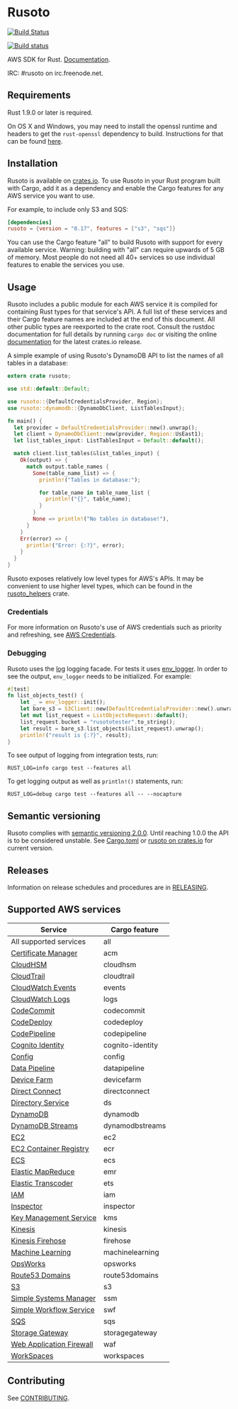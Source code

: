 # Rusoto

[![Build Status](https://travis-ci.org/rusoto/rusoto.svg?branch=master)](https://travis-ci.org/rusoto/rusoto)

[![Build status](https://ci.appveyor.com/api/projects/status/o83ruaeu7xft0ru5/branch/master?svg=true)](https://ci.appveyor.com/project/matthewkmayer/rusoto/branch/master)

AWS SDK for Rust. [Documentation](https://rusoto.github.io/rusoto/rusoto/index.html).

IRC: #rusoto on irc.freenode.net.

## Requirements

Rust 1.9.0 or later is required.

On OS X and Windows, you may need to install the openssl runtime and headers to get the `rust-openssl` dependency to build. Instructions for that can be found [here](https://github.com/sfackler/rust-openssl#building).

## Installation

Rusoto is available on [crates.io](https://crates.io/crates/rusoto).
To use Rusoto in your Rust program built with Cargo, add it as a dependency and enable the Cargo features for any AWS service you want to use.

For example, to include only S3 and SQS:

``` toml
[dependencies]
rusoto = {version = "0.17", features = ["s3", "sqs"]}
```

You can use the Cargo feature "all" to build Rusoto with support for every available service. Warning: building with "all" can require upwards of 5 GB of memory. Most people do not need all 40+ services so use individual features to enable the services you use.

## Usage

Rusoto includes a public module for each AWS service it is compiled for containing Rust types for that service's API.
A full list of these services and their Cargo feature names are included at the end of this document.
All other public types are reexported to the crate root.
Consult the rustdoc documentation for full details by running `cargo doc` or visiting the online [documentation](https://rusoto.github.io/rusoto/rusoto/index.html) for the latest crates.io release.

A simple example of using Rusoto's DynamoDB API to list the names of all tables in a database:

```rust
extern crate rusoto;

use std::default::Default;

use rusoto::{DefaultCredentialsProvider, Region};
use rusoto::dynamodb::{DynamoDbClient, ListTablesInput};

fn main() {
  let provider = DefaultCredentialsProvider::new().unwrap();
  let client = DynamoDbClient::new(provider, Region::UsEast1);
  let list_tables_input: ListTablesInput = Default::default();

  match client.list_tables(&list_tables_input) {
    Ok(output) => {
      match output.table_names {
        Some(table_name_list) => {
          println!("Tables in database:");

          for table_name in table_name_list {
            println!("{}", table_name);
          }
        }
        None => println!("No tables in database!"),
      }
    }
    Err(error) => {
      println!("Error: {:?}", error);
    }
  }
}
```

Rusoto exposes relatively low level types for AWS's APIs.
It may be convenient to use higher level types, which can be found in the [rusoto_helpers](helpers) crate.

### Credentials

For more information on Rusoto's use of AWS credentials such as priority and refreshing, see [AWS Credentials](AWS-CREDENTIALS.md).

### Debugging

Rusoto uses the [log](https://crates.io/crates/log/) logging facade.
For tests it uses [env_logger](https://crates.io/crates/env_logger/).  In order to see the output,
`env_logger` needs to be initialized.  For example:

```rust
#[test]
fn list_objects_test() {
    let _ = env_logger::init();
    let bare_s3 = S3Client::new(DefaultCredentialsProvider::new().unwrap(), Region::UsWest2);
    let mut list_request = ListObjectsRequest::default();
    list_request.bucket = "rusototester".to_string();
    let result = bare_s3.list_objects(&list_request).unwrap();
    println!("result is {:?}", result);
}
```

To see output of logging from integration tests, run:

`RUST_LOG=info cargo test --features all`

To get logging output as well as `println!()` statements, run:

`RUST_LOG=debug cargo test --features all -- --nocapture`

## Semantic versioning

Rusoto complies with [semantic versioning 2.0.0](http://semver.org/).
Until reaching 1.0.0 the API is to be considered unstable.
See [Cargo.toml](Cargo.toml) or [rusoto on crates.io](https://crates.io/crates/rusoto) for current version.

## Releases

Information on release schedules and procedures are in [RELEASING](RELEASING.md).

## Supported AWS services

Service | Cargo feature
--------|--------------
All supported services | all
[Certificate Manager](https://aws.amazon.com/certificate-manager/) | acm
[CloudHSM](https://aws.amazon.com/cloudhsm/) | cloudhsm
[CloudTrail](https://aws.amazon.com/cloudtrail/) | cloudtrail
[CloudWatch Events](http://docs.aws.amazon.com/AmazonCloudWatch/latest/DeveloperGuide/WhatIsCloudWatchEvents.html) | events
[CloudWatch Logs](http://docs.aws.amazon.com/AmazonCloudWatch/latest/DeveloperGuide/CWL_GettingStarted.html) | logs
[CodeCommit](https://aws.amazon.com/codecommit/) | codecommit
[CodeDeploy](https://aws.amazon.com/codedeploy/) | codedeploy
[CodePipeline](https://aws.amazon.com/codepipeline/) | codepipeline
[Cognito Identity](http://docs.aws.amazon.com/cognito/latest/developerguide/cognito-identity.html) | cognito-identity
[Config](https://aws.amazon.com/config/) | config
[Data Pipeline](https://aws.amazon.com/datapipeline/) | datapipeline
[Device Farm](https://aws.amazon.com/device-farm/) | devicefarm
[Direct Connect](https://aws.amazon.com/directconnect/) | directconnect
[Directory Service](https://aws.amazon.com/directoryservice/) | ds
[DynamoDB](https://aws.amazon.com/dynamodb/) | dynamodb
[DynamoDB Streams](http://docs.aws.amazon.com/amazondynamodb/latest/developerguide/Streams.html) | dynamodbstreams
[EC2](https://aws.amazon.com/ec2/) | ec2
[EC2 Container Registry](https://aws.amazon.com/ecr/) | ecr
[ECS](https://aws.amazon.com/ecs/) | ecs
[Elastic MapReduce](https://aws.amazon.com/elasticmapreduce/) | emr
[Elastic Transcoder](https://aws.amazon.com/elastictranscoder/) | ets
[IAM](https://aws.amazon.com/iam/) | iam
[Inspector](https://aws.amazon.com/inspector/) | inspector
[Key Management Service](https://aws.amazon.com/kms/) | kms
[Kinesis](https://aws.amazon.com/kinesis/) | kinesis
[Kinesis Firehose](https://aws.amazon.com/kinesis/firehose/) | firehose
[Machine Learning](https://aws.amazon.com/machine-learning/) | machinelearning
[OpsWorks](https://aws.amazon.com/opsworks/) | opsworks
[Route53 Domains](http://docs.aws.amazon.com/Route53/latest/APIReference/actions-on-domain-registrations.html) | route53domains
[S3](https://aws.amazon.com/s3/) | s3
[Simple Systems Manager](http://docs.aws.amazon.com/ssm/latest/APIReference/Welcome.html) | ssm
[Simple Workflow Service](https://aws.amazon.com/swf/) | swf
[SQS](https://aws.amazon.com/sqs/) | sqs
[Storage Gateway](https://aws.amazon.com/storagegateway/) | storagegateway
[Web Application Firewall](https://aws.amazon.com/waf/) | waf
[WorkSpaces](https://aws.amazon.com/workspaces/) | workspaces

## Contributing

See [CONTRIBUTING](CONTRIBUTING.md).
